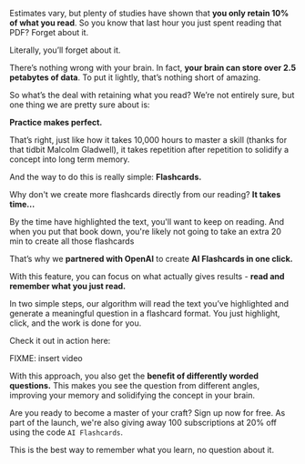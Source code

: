 Estimates vary, but plenty of studies have shown that **you only retain 10% of what you read**. So you know that last hour you just spent reading that PDF? Forget about it.

Literally, you’ll forget about it.

There’s nothing wrong with your brain. In fact, **your brain can store over 2.5 petabytes of data**. To put it lightly, that’s nothing short of amazing.

So what’s the deal with retaining what you read? We’re not entirely sure, but one thing we are pretty sure about is:

**Practice makes perfect.**

That’s right, just like how it takes 10,000 hours to master a skill (thanks for that tidbit Malcolm Gladwell), it takes repetition after repetition to solidify a concept into long term memory.

And the way to do this is really simple: **Flashcards.**

Why don't we create more flashcards directly from our reading? **It takes time...**

By the time have highlighted the text, you'll want to keep on reading. And when you put that book down, you're likely not going to take an extra 20 min to create all those flashcards

That’s why we **partnered with OpenAI** to create **AI Flashcards in one click.**

With this feature, you can focus on what actually gives results - **read and remember what you just read.**

In two simple steps, our algorithm will read the text you’ve highlighted and generate a meaningful question in a flashcard format. You just highlight, click, and the work is done for you.

Check it out in action here:

FIXME: insert video

With this approach, you also get the **benefit of differently worded questions.** This makes you see the question from different angles, improving your memory and solidifying the concept in your brain.

Are you ready to become a master of your craft? Sign up now for free. As part of the launch, we're also giving away 100 subscriptions at 20% off using the code ```AI Flashcards```.

This is the best way to remember what you learn, no question about it.
